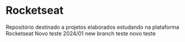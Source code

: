# Rocketseat
Repositório destinado a projetos elaborados estudando na plataforma Rocketseat
Novo teste 2024/01
new branch teste novo teste
